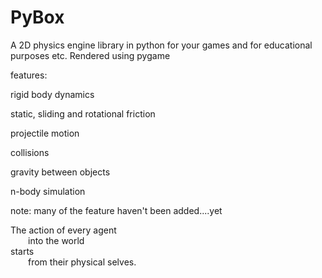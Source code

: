 # PyBox
A 2D physics engine library in python for your games and for educational purposes etc. Rendered using pygame


features:

rigid body dynamics

static, sliding and rotational friction

projectile motion

collisions

gravity between objects

n-body simulation


note: many of the feature haven't been added....yet

The action of every agent <br />
  into the world <br />
starts <br />
  from their physical selves. <br />
